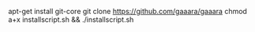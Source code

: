 apt-get install git-core
git clone https://github.com/gaaara/gaaara
chmod a+x installscript.sh && ./installscript.sh
